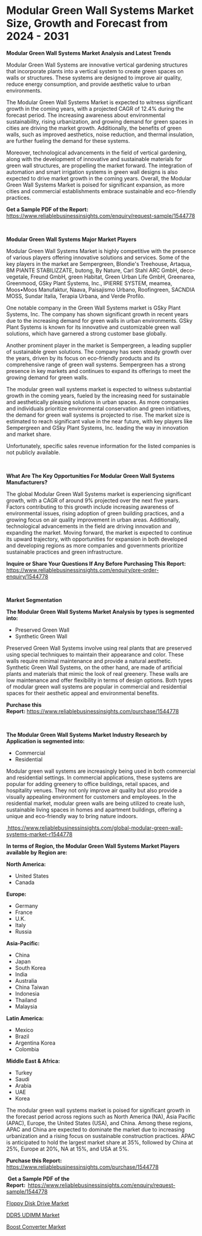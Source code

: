 <p><h1>Modular Green Wall Systems Market Size, Growth and Forecast from 2024 - 2031</h1></p><p><strong>Modular Green Wall Systems Market Analysis and Latest Trends</strong></p>
<p><p>Modular Green Wall Systems are innovative vertical gardening structures that incorporate plants into a vertical system to create green spaces on walls or structures. These systems are designed to improve air quality, reduce energy consumption, and provide aesthetic value to urban environments.</p><p>The Modular Green Wall Systems Market is expected to witness significant growth in the coming years, with a projected CAGR of 12.4% during the forecast period. The increasing awareness about environmental sustainability, rising urbanization, and growing demand for green spaces in cities are driving the market growth. Additionally, the benefits of green walls, such as improved aesthetics, noise reduction, and thermal insulation, are further fueling the demand for these systems.</p><p>Moreover, technological advancements in the field of vertical gardening, along with the development of innovative and sustainable materials for green wall structures, are propelling the market forward. The integration of automation and smart irrigation systems in green wall designs is also expected to drive market growth in the coming years. Overall, the Modular Green Wall Systems Market is poised for significant expansion, as more cities and commercial establishments embrace sustainable and eco-friendly practices.</p></p>
<p><strong>Get a Sample PDF of the Report:&nbsp;</strong> <a href="https://www.reliablebusinessinsights.com/enquiry/request-sample/1544778">https://www.reliablebusinessinsights.com/enquiry/request-sample/1544778</a></p>
<p>&nbsp;</p>
<p><strong>Modular Green Wall Systems Major Market Players</strong></p>
<p><p>Modular Green Wall Systems Market is highly competitive with the presence of various players offering innovative solutions and services. Some of the key players in the market are Sempergreen, Blondie's Treehouse, Artaqua, BM PIANTE STABILIZZATE, butong, By Nature, Carl Stahl ARC GmbH, deco-vegetale, Freund GmbH, green Habitat, Green Urban Life GmbH, Greenarea, Greenmood, GSky Plant Systems, Inc., IPIERRE SYSTEM, meamea, Moos•Moos Manufaktur, Naava, Paisajismo Urbano, Roofingreen, SACNDIA MOSS, Sundar Italia, Terapia Urbana, and Verde Profilo.</p><p>One notable company in the Green Wall Systems market is GSky Plant Systems, Inc. The company has shown significant growth in recent years due to the increasing demand for green walls in urban environments. GSky Plant Systems is known for its innovative and customizable green wall solutions, which have garnered a strong customer base globally.</p><p>Another prominent player in the market is Sempergreen, a leading supplier of sustainable green solutions. The company has seen steady growth over the years, driven by its focus on eco-friendly products and its comprehensive range of green wall systems. Sempergreen has a strong presence in key markets and continues to expand its offerings to meet the growing demand for green walls.</p><p>The modular green wall systems market is expected to witness substantial growth in the coming years, fueled by the increasing need for sustainable and aesthetically pleasing solutions in urban spaces. As more companies and individuals prioritize environmental conservation and green initiatives, the demand for green wall systems is projected to rise. The market size is estimated to reach significant value in the near future, with key players like Sempergreen and GSky Plant Systems, Inc. leading the way in innovation and market share.</p><p>Unfortunately, specific sales revenue information for the listed companies is not publicly available.</p></p>
<p>&nbsp;</p>
<p><strong>What Are The Key Opportunities For Modular Green Wall Systems Manufacturers?</strong></p>
<p><p>The global Modular Green Wall Systems market is experiencing significant growth, with a CAGR of around 9% projected over the next five years. Factors contributing to this growth include increasing awareness of environmental issues, rising adoption of green building practices, and a growing focus on air quality improvement in urban areas. Additionally, technological advancements in the field are driving innovation and expanding the market. Moving forward, the market is expected to continue its upward trajectory, with opportunities for expansion in both developed and developing regions as more companies and governments prioritize sustainable practices and green infrastructure.</p></p>
<p><strong>Inquire or Share Your Questions If Any Before Purchasing This Report:</strong> <a href="https://www.reliablebusinessinsights.com/enquiry/pre-order-enquiry/1544778">https://www.reliablebusinessinsights.com/enquiry/pre-order-enquiry/1544778</a></p>
<p>&nbsp;</p>
<p><strong>Market Segmentation</strong></p>
<p><strong>The Modular Green Wall Systems Market Analysis by types is segmented into:</strong></p>
<p><ul><li>Preserved Green Wall</li><li>Synthetic Green Wall</li></ul></p>
<p><p>Preserved Green Wall Systems involve using real plants that are preserved using special techniques to maintain their appearance and color. These walls require minimal maintenance and provide a natural aesthetic. Synthetic Green Wall Systems, on the other hand, are made of artificial plants and materials that mimic the look of real greenery. These walls are low maintenance and offer flexibility in terms of design options. Both types of modular green wall systems are popular in commercial and residential spaces for their aesthetic appeal and environmental benefits.</p></p>
<p><strong>Purchase this Report:&nbsp;</strong><a href="https://www.reliablebusinessinsights.com/purchase/1544778">https://www.reliablebusinessinsights.com/purchase/1544778</a></p>
<p>&nbsp;</p>
<p><strong>The Modular Green Wall Systems Market Industry Research by Application is segmented into:</strong></p>
<p><ul><li>Commercial</li><li>Residential</li></ul></p>
<p><p>Modular green wall systems are increasingly being used in both commercial and residential settings. In commercial applications, these systems are popular for adding greenery to office buildings, retail spaces, and hospitality venues. They not only improve air quality but also provide a visually appealing environment for customers and employees. In the residential market, modular green walls are being utilized to create lush, sustainable living spaces in homes and apartment buildings, offering a unique and eco-friendly way to bring nature indoors.</p></p>
<p><a href="https://www.reliablebusinessinsights.com/global-modular-green-wall-systems-market-r1544778">&nbsp;https://www.reliablebusinessinsights.com/global-modular-green-wall-systems-market-r1544778</a></p>
<p><strong>In terms of Region, the Modular Green Wall Systems Market Players available by Region are:</strong></p>
<p>
    <p> <strong> North America: </strong>
        <ul>
            <li>United States</li>
            <li>Canada</li>
        </ul>
        </p> 
    <p> <strong> Europe: </strong>
        <ul>
            <li>Germany</li>
            <li>France</li>
            <li>U.K.</li>
            <li>Italy</li>
            <li>Russia</li>
        </ul>
        </p> 
    <p> <strong> Asia-Pacific: </strong>
        <ul>
            <li>China</li>
            <li>Japan</li>
            <li>South Korea</li>
            <li>India</li>
            <li>Australia</li>
            <li>China Taiwan</li>
            <li>Indonesia</li>
            <li>Thailand</li>
            <li>Malaysia</li>
        </ul>
        </p> 
    <p> <strong> Latin America: </strong>
        <ul>
            <li>Mexico</li>
            <li>Brazil</li>
            <li>Argentina Korea</li>
            <li>Colombia</li>
        </ul>
        </p> 
    <p> <strong> Middle East & Africa: </strong>
        <ul>
            <li>Turkey</li>
            <li>Saudi</li>
            <li>Arabia</li>
            <li>UAE</li>
            <li>Korea</li>
        </ul>
    </p>
    </p>
<p><p>The modular green wall systems market is poised for significant growth in the forecast period across regions such as North America (NA), Asia Pacific (APAC), Europe, the United States (USA), and China. Among these regions, APAC and China are expected to dominate the market due to increasing urbanization and a rising focus on sustainable construction practices. APAC is anticipated to hold the largest market share at 35%, followed by China at 25%, Europe at 20%, NA at 15%, and USA at 5%.</p></p>
<p><strong>Purchase this Report: </strong><a href="https://www.reliablebusinessinsights.com/purchase/1544778">https://www.reliablebusinessinsights.com/purchase/1544778</a></p>
<p>&nbsp;<strong>Get a Sample PDF of the Report:&nbsp;&nbsp;</strong><a href="https://www.reliablebusinessinsights.com/enquiry/request-sample/1544778">https://www.reliablebusinessinsights.com/enquiry/request-sample/1544778</a></p>
<p><strong></strong></p>
<p><p><a href="https://github.com/mauripalmi/Market-Research-Report-List-4/blob/main/floppy-disk-drive-market.md">Floppy Disk Drive Market</a></p><p><a href="https://github.com/nicoletavirag/Market-Research-Report-List-4/blob/main/ddr5-udimm-market.md">DDR5 UDIMM Market</a></p><p><a href="https://github.com/gulaimolin/Market-Research-Report-List-5/blob/main/boost-converter-market.md">Boost Converter Market</a></p></p>